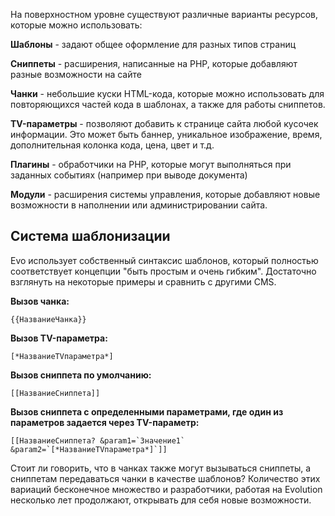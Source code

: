 На поверхностном уровне существуют различные варианты ресурсов, которые можно использовать:

**Шаблоны** - задают общее оформление для разных типов страниц

**Сниппеты** - расширения, написанные на PHP, которые добавляют разные возможности на сайте

**Чанки** - небольшие куски HTML-кода, которые можно использовать для повторяющихся частей кода в шаблонах, а также для работы сниппетов.

**TV-параметры** - позволяют добавить к странице сайта любой кусочек информации. Это может быть баннер, уникальное изображение, время, дополнительная колонка кода, цена, цвет и т.д.

**Плагины** - обработчики на PHP, которые могут выполняться при заданных событиях (например при выводе документа)

**Модули** - расширения системы управления, которые добавляют новые возможности в наполнении или администрировании сайта.

## Система шаблонизации

Evo использует собственный синтаксис шаблонов, который полностью соответствует концепции "быть простым и очень гибким". Достаточно взглянуть на некоторые примеры и сравнить с другими CMS.

**Вызов чанка:**

````{{НазваниеЧанка}}````

**Вызов TV-параметра:**

````[*НазваниеTVпараметра*]````

**Вызов сниппета по умолчанию:**

````[[НазваниеСниппета]]````

**Вызов сниппета с определенными параметрами, где один из параметров задается через TV-параметр:**

````[[НазваниеСниппета? &param1=`Значение1` &param2=`[*НазваниеTVпараметра*]`]]````

Стоит ли говорить, что в чанках также могут вызываться сниппеты, а сниппетам передаваться чанки в качестве шаблонов? Количество этих вариаций бесконечное множество и разработчики, работая на Evolution несколько лет продолжают, открывать для себя новые возможности.
